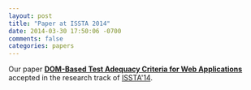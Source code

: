 ```yaml
---
layout: post
title: "Paper at ISSTA 2014"
date: 2014-03-30 17:50:06 -0700
comments: false
categories: papers
---
```


Our paper [**DOM-Based Test Adequacy Criteria for Web Applications**](/publications/domcovery_issta14.html) accepted in the research track of [ISSTA'14](http://issta2014.org).